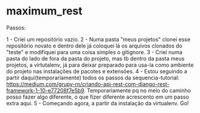 # maximum_rest

Passos:

  1 - Criei um repositório vazio.
  2 - Numa pasta "meus projetos" clonei esse repositório novato e dentro 
dele já coloquei lá os arquivos clonados do "teste" e modifiquei para uma coisa simples o gitignore.
  3 - Criei numa pasta do lado de fora da pasta do projeto, mas tb dentro da pasta meus projetos, a virtutalenv, já para deixar preparado
para usa-la como ambiente do projeto nas instalações de pacotes e extensões.
  4 - Estou seguindo a partir daqui(temporariamente) todos os passos da sequencia-tutorial: https://medium.com/grupy-rn/criando-api-rest-com-django-rest-framework-1-10-e77208f7e5b9. Temporariamente pq no meio do caminho posso fazer algo diferente, o que fizer diferente acrescento em um passo extra aqui.
  5 - Começando agora, a partir da instalação da virtualenv. Go!

